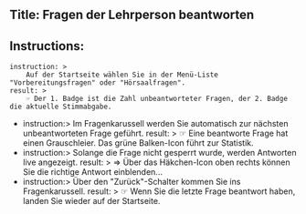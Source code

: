 Title: Fragen der Lehrperson beantworten
----
Instructions:
-
	instruction: >
		Auf der Startseite wählen Sie in der Menü-Liste "Vorbereitungsfragen" oder "Hörsaalfragen".
	result: >
		☞ Der 1. Badge ist die Zahl unbeantworteter Fragen, der 2. Badge die aktuelle Stimmabgabe.
-
	instruction:>
		Im Fragenkarussell werden Sie automatisch zur nächsten unbeantworteten Frage geführt.
	result: >
		☞ Eine beantworte Frage hat einen Grauschleier. Das grüne Balken-Icon führt zur Statistik.
-
	instruction:>
		Solange die Frage nicht gesperrt wurde, werden Antworten live angezeigt.
	result: >
		⇒ Über das Häkchen-Icon oben rechts können Sie die richtige Antwort einblenden...
-
	instruction:>
		Über den "Zurück"-Schalter kommen Sie ins Fragenkarussell.
	result: >
		☞ Wenn Sie die letzte Frage beantwort haben, landen Sie wieder auf der Startseite.
